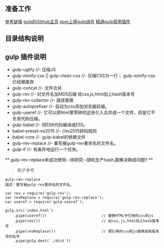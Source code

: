 
## 准备工作

[参考链接](https://w3ctrain.com/2015/12/22/gulp-for-beginners/?utm_source=tuicool&utm_medium=referral)
[gulp的Github主页](https://github.com/gulpjs/gulp)
[npm上得gulp组件](https://www.npmjs.com/search?q=gulpplugin)
[精通gulp常用插件](https://www.cnblogs.com/linxin/p/6482513.html)

## 目录结构说明

## gulp 插件说明

* gulp-uglify           //- 压缩JS
* gulp-minify-css || gulp-clean-css      //- 压缩CSS为一行； gulp-minify-css已经被废弃
* gulp-concat           //- 文件合并
* gulp-rev              //- 对文件名加MD5后缀 给css,js,html加上hash版本号
* gulp-rev-collector    //- 路径替换
* gulp-autoprefixer     //- 自动为css添加浏览器前缀。
* gulp-useref           //- 它可以把html里零碎的这些引入合并成一个文件，但是它不负责代码压缩。
* gulp-babel            //- 将ES6代码编译成ES5。
* babel-preset-es2015   //- //es2015转码规则
* babel-core            //- gulp-babel的依赖文件
* gulp-rev-replace      //- 重写被gulp-rev重命名的文件名。
* gulp-if               //- 有条件地运行一个任务。



** gulp-rev-replace未成功使用--待研究--随机生产hash,能解决换成问题!! **
> 例子参考
```
gulp-rev-replace
描述：重写被gulp-rev重命名的文件名。

var rev = require('gulp-rev');
var revReplace = require('gulp-rev-replace');
var useref = require('gulp-useref');

gulp.src('index.html')
    .pipe(useref())                         // 替换HTML中引用的css和js
    .pipe(rev())                            // 给css,js,html加上hash版本号
    .pipe(revReplace())                     // 把引用的css和js替换成有版本号的名字
    .pipe(gulp.dest('./dist'))

```    